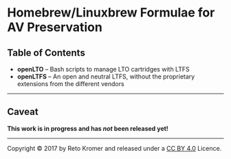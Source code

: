 # Homebrew/Linuxbrew Formulae for AV Preservation

## Table of Contents

- **openLTO** – Bash scripts to manage LTO cartridges with LTFS
- **openLTFS** – An open and neutral LTFS, without the proprietary extensions from the different vendors

---

## Caveat

**This work is in progress and has *not* been released yet!**

---

Copyright © 2017 by Reto Kromer and released under a [CC BY 4.0](https://creativecommons.org/licenses/by/4.0/) Licence.
